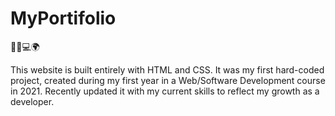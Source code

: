 # MyPortifolio

🧑‍💻💻🌍

This website is built entirely with HTML and CSS. 
It was my first hard-coded project, created during my first year in a Web/Software Development course in 2021. 
Recently updated it with my current skills to reflect my growth as a developer. 
